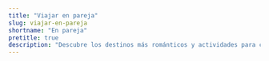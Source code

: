 ```yaml
---
title: "Viajar en pareja"
slug: viajar-en-pareja
shortname: "En pareja"
pretitle: true
description: "Descubre los destinos más románticos y actividades para compartir con tu pareja en cada viaje."
---
```



